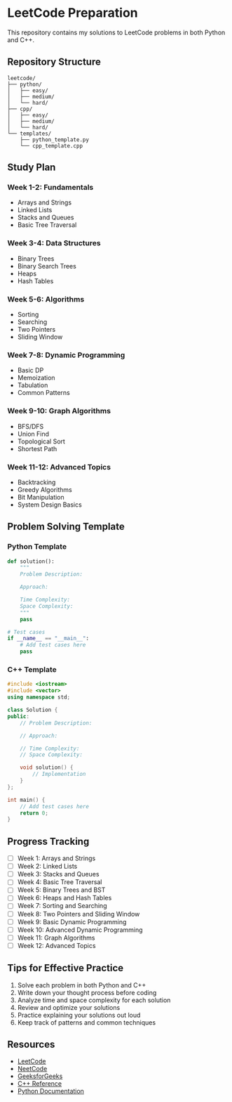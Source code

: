 # LeetCode Preparation

This repository contains my solutions to LeetCode problems in both Python and C++.

## Repository Structure

```
leetcode/
├── python/
│   ├── easy/
│   ├── medium/
│   └── hard/
├── cpp/
│   ├── easy/
│   ├── medium/
│   └── hard/
└── templates/
    ├── python_template.py
    └── cpp_template.cpp
```

## Study Plan

### Week 1-2: Fundamentals

- Arrays and Strings
- Linked Lists
- Stacks and Queues
- Basic Tree Traversal

### Week 3-4: Data Structures

- Binary Trees
- Binary Search Trees
- Heaps
- Hash Tables

### Week 5-6: Algorithms

- Sorting
- Searching
- Two Pointers
- Sliding Window

### Week 7-8: Dynamic Programming

- Basic DP
- Memoization
- Tabulation
- Common Patterns

### Week 9-10: Graph Algorithms

- BFS/DFS
- Union Find
- Topological Sort
- Shortest Path

### Week 11-12: Advanced Topics

- Backtracking
- Greedy Algorithms
- Bit Manipulation
- System Design Basics

## Problem Solving Template

### Python Template

```python
def solution():
    """
    Problem Description:

    Approach:

    Time Complexity:
    Space Complexity:
    """
    pass

# Test cases
if __name__ == "__main__":
    # Add test cases here
    pass
```

### C++ Template

```cpp
#include <iostream>
#include <vector>
using namespace std;

class Solution {
public:
    // Problem Description:

    // Approach:

    // Time Complexity:
    // Space Complexity:

    void solution() {
        // Implementation
    }
};

int main() {
    // Add test cases here
    return 0;
}
```

## Progress Tracking

- [ ] Week 1: Arrays and Strings
- [ ] Week 2: Linked Lists
- [ ] Week 3: Stacks and Queues
- [ ] Week 4: Basic Tree Traversal
- [ ] Week 5: Binary Trees and BST
- [ ] Week 6: Heaps and Hash Tables
- [ ] Week 7: Sorting and Searching
- [ ] Week 8: Two Pointers and Sliding Window
- [ ] Week 9: Basic Dynamic Programming
- [ ] Week 10: Advanced Dynamic Programming
- [ ] Week 11: Graph Algorithms
- [ ] Week 12: Advanced Topics

## Tips for Effective Practice

1. Solve each problem in both Python and C++
2. Write down your thought process before coding
3. Analyze time and space complexity for each solution
4. Review and optimize your solutions
5. Practice explaining your solutions out loud
6. Keep track of patterns and common techniques

## Resources

- [LeetCode](https://leetcode.com)
- [NeetCode](https://neetcode.io)
- [GeeksforGeeks](https://www.geeksforgeeks.org)
- [C++ Reference](https://en.cppreference.com)
- [Python Documentation](https://docs.python.org)
